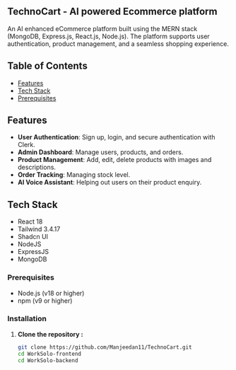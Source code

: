 ## TechnoCart - AI powered Ecommerce platform 

An AI enhanced eCommerce platform built using the MERN stack (MongoDB, Express.js, React.js, Node.js). The platform supports user authentication, product management, and a seamless shopping experience.

## Table of Contents
- [Features](#features)
- [Tech Stack](#tech-stack)
- [Prerequisites](#prerequesties)

## Features
- **User Authentication**: Sign up, login, and secure authentication with Clerk.
- **Admin Dashboard**: Manage users, products, and orders.
- **Product Management**: Add, edit, delete products with images and descriptions.
- **Order Tracking**: Managing stock level.
- **AI Voice Assistant**: Helping out users on their product enquiry.

## Tech Stack
- React 18
- Tailwind 3.4.17
- Shadcn UI 
- NodeJS
- ExpressJS
- MongoDB  

### Prerequisites
- Node.js (v18 or higher)  
- npm (v9 or higher)

### Installation
1. **Clone the repository :**
   ```sh
   git clone https://github.com/Manjeedan11/TechnoCart.git
   cd WorkSolo-frontend
   cd WorkSolo-backend
   ```

